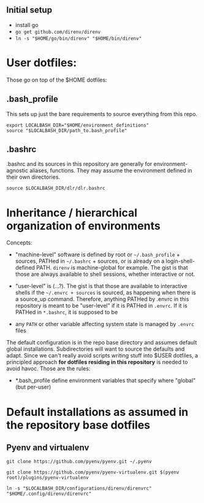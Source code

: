 ## Initial setup

 - install go
 - `go get github.com/direnv/direnv`
 - `ln -s "$HOME/go/bin/direnv" "$HOME/bin/direnv"`

# User dotfiles:

Those go on top of the $HOME dotfiles:

## .bash_profile
This sets up just the bare requirements to source everything from this repo.

    export LOCALBASH_DIR="$HOME/environment_definitions"
    source "$LOCALBASH_DIR/path_to.bash_profile"
    
## .bashrc
.bashrc and its sources in this repository are generally for environment-agnostic aliases, functions. They may assume the environment defined in their own directories.

    source $LOCALBASH_DIR/dlr/dlr.bashrc

    
# Inheritance / hierarchical organization of environments

Concepts:

- "machine-level" software is defined by root or `~/.bash_profile` + sources, PATHed in `~/.bashrc` + sources, or is already on a login-shell-defined PATH. `direnv` is machine-global for example. The gist is that those are always available to shell sessions, whether interactive or not.
- "user-level" is (...?). The gist is that those are available to interactive shells if the `~/.envrc + sources` is sourced, as happening when there is a source_up command. Therefore, anything PATHed by .envrc in this repository is meant to be "user-level" if it is PATHed in `.envrc`. If it is PATHed in `*.bashrc`, it is supposed to be 

- any `PATH` or other variable affecting system state is managed by `.envrc` files


The default configuration is in the repo base directory and assumes default global installations. Subdirectories will want to source the defaults and adapt. Since we can't really avoid scripts writing stuff into $USER dotfiles, a principled approach __for dotfiles residing in this repository__ is needed to avoid havoc. Those are the rules:

- *.bash_profile define environment variables that specify where "global" (but per-user) 
    
# Default installations as assumed in the repository base dotfiles
 
## Pyenv and virtualenv

    git clone https://github.com/pyenv/pyenv.git ~/.pyenv
    
    git clone https://github.com/pyenv/pyenv-virtualenv.git $(pyenv root)/plugins/pyenv-virtualenv
    
    ln -s "$LOCALBASH_DIR/configurations/direnv/direnvrc" "$HOME/.config/direnv/direnvrc"
    
